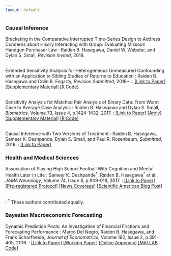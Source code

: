```yaml
---
layout: default
---
```


### Causal Inference
Bracketing in the Comparative Interrupted Time-Series Design to Address Concerns about Hisory Interacting with Group: Evaluating Missouri Handgun Purchaser Law
: Raiden B. Hasegawa, Daniel W. Webster, and Dylan S. Small, *Revision Invited*, 2018.
<br><br>

Extended Sensitivity Analysis for Heterogeneous Unmeasured Confounding with an Application to Sibling Studies of Returns to Education
: Raiden B. Hasegawa and Colin B. Fogarty, *Revision Submitted*, 2018+.
: [\[Link to Paper\]](https://arxiv.org/abs/1711.05570)
[\[Supplementary Material\]](../assets/extended-paper/supplemental_extended_sensitivity_rev1.pdf)
[\[R Code\]](../assets/extended-paper/code_rev1.zip)
<br><br>

Sensitivity Analysis for Matched Pair Analysis of Binary Data: From Worst Case to Average Case Analysis
: Raiden B. Hasegawa and Dylan S. Small, *Biometrics*, Volume 73, Issue 4, p.1424-1432, 2017.
: [\[Link to Paper\]](http://onlinelibrary.wiley.com/doi/10.1111/biom.12688/abstract)  [\[Arxiv\]](https://arxiv.org/abs/1707.09549)  [\[Supplementary Material\]](../assets/avgcase-paper/avgSensAnalysis_webAppendix.pdf)  [\[R Code\]](../assets/avgcase-paper/avgSensAnalysis_Rcode.R)
<br><br>

Causal Inference with Two Versions of Treatment
: Raiden B. Hasegawa, Sameer K. Deshpande, Dylan S. Small, and Paul R. Rosenbaum, *Submitted*, 2018.
: [\[Link to Paper\]](https://arxiv.org/abs/1705.03918)

### Health and Medical Sciences

Association of Playing High School Football With Cognition and Mental Health Later in Life
: Sameer K. Deshpande<sup>\*</sup>, Raiden B. Hasegawa<sup>\*</sup> et al., *JAMA Neurology*, Volume 74, Issue 8, p.909-918, 2017.
: [\[Link to Paper\]](http://jamanetwork.com/journals/jamaneurology/article-abstract/2635831)  [\[Pre-registered Protocol\]](https://arxiv.org/abs/1607.01756)  [\[News Coverage\]](https://www.theverge.com/2017/7/3/15913454/high-school-football-concussion-health-chronic-traumatic-encephalopathy)  [\[Scientific American Blog Post\]](https://blogs.scientificamerican.com/observations/head-trauma-in-high-school-football-may-be-more-complicated-than-we-thought/)
<br><br>

: <sup>\*</sup> These authors contributed equally.

### Bayesian Macroeconomic Forecasting

Dynamic Prediction Pools: An Investigation of Financial Frictions and Forecasting Performance
: Marco Del Negro, Raiden B. Hasegawa, and Frank Schorfheide, *Journal of Econometrics*, Volume 192, Issue 2, p.391-405, 2016.
: [\[Link to Paper\]](http://www.sciencedirect.com/science/article/pii/S0304407616300094)  [\[Working Paper\]](../assets/pools-paper/pools_paper_joe_20151119.pdf)  [\[Online Appendix\]](../assets/pools-paper/pools_onlineappendix_joe_20151119.pdf)  [\[MATLAB Code\]](../assets/pools-paper/code_and_data_0.zip)
